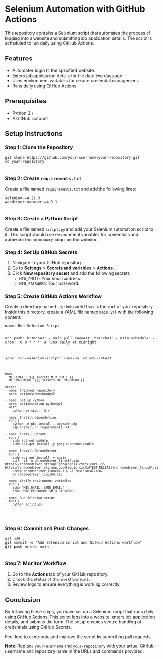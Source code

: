 <!DOCTYPE html>
<html lang="en">
<head>
  <meta charset="UTF-8">
  <meta name="viewport" content="width=device-width, initial-scale=1.0">
  <title>Selenium Automation with GitHub Actions</title>
</head>
<body>
  <h1>Selenium Automation with GitHub Actions</h1>

  <p>This repository contains a Selenium script that automates the process of logging into a website and submitting job application details. The script is scheduled to run daily using GitHub Actions.</p>

  <h2>Features</h2>
  <ul>
    <li>Automates login to the specified website.</li>
    <li>Enters job application details for the date two days ago.</li>
    <li>Uses environment variables for secure credential management.</li>
    <li>Runs daily using GitHub Actions.</li>
  </ul>

  <h2>Prerequisites</h2>
  <ul>
    <li>Python 3.x</li>
    <li>A GitHub account</li>
  </ul>

  <h2>Setup Instructions</h2>

  <h3>Step 1: Clone the Repository</h3>
  <pre><code>git clone https://github.com/your-username/your-repository.git
cd your-repository
  </code></pre>

  <h3>Step 2: Create <code>requirements.txt</code></h3>
  <p>Create a file named <code>requirements.txt</code> and add the following lines:</p>
  <pre><code>selenium~=4.21.0
webdriver-manager~=4.0.1
  </code></pre>

  <h3>Step 3: Create a Python Script</h3>
  <p>Create a file named <code>script.py</code> and add your Selenium automation script to it. This script should use environment variables for credentials and automate the necessary steps on the website.</p>

  <h3>Step 4: Set Up GitHub Secrets</h3>
  <ol>
    <li>Navigate to your GitHub repository.</li>
    <li>Go to <strong>Settings</strong> > <strong>Secrets and variables</strong> > <strong>Actions</strong>.</li>
    <li>Click <strong>New repository secret</strong> and add the following secrets:
      <ul>
        <li><code>MIU_EMAIL</code>: Your email address.</li>
        <li><code>MIU_PASSWORD</code>: Your password.</li>
      </ul>
    </li>
  </ol>

  <h3>Step 5: Create GitHub Actions Workflow</h3>
  <p>Create a directory named <code>.github/workflows</code> in the root of your repository. Inside this directory, create a YAML file named <code>main.yml</code> with the following content:</p>
  <pre><code>name: Run Selenium Script

on:
  push:
    branches:
      - main
  pull_request:
    branches:
      - main
  schedule:
    - cron: '0 0 * * *'  # Runs daily at midnight

jobs:
  run-selenium-script:
    runs-on: ubuntu-latest

    env:
      MIU_EMAIL: ${{ secrets.MIU_EMAIL }}
      MIU_PASSWORD: ${{ secrets.MIU_PASSWORD }}

    steps:
    - name: Checkout repository
      uses: actions/checkout@v2

    - name: Set up Python
      uses: actions/setup-python@v2
      with:
        python-version: '3.x'

    - name: Install dependencies
      run: |
        python -m pip install --upgrade pip
        pip install -r requirements.txt

    - name: Install Chrome
      run: |
        sudo apt-get update
        sudo apt-get install -y google-chrome-stable

    - name: Install ChromeDriver
      run: |
        sudo apt-get install -y unzip
        curl -sS -o chromedriver_linux64.zip https://chromedriver.storage.googleapis.com/$(curl -sS https://chromedriver.storage.googleapis.com/LATEST_RELEASE)/chromedriver_linux64.zip
        unzip chromedriver_linux64.zip -d /usr/local/bin/
        rm chromedriver_linux64.zip

    - name: Verify environment variables
      run: |
        echo "MIU_EMAIL: $MIU_EMAIL"
        echo "MIU_PASSWORD: $MIU_PASSWORD"

    - name: Run Selenium script
      run: |
        python script.py
  </code></pre>

  <h3>Step 6: Commit and Push Changes</h3>
  <pre><code>git add .
git commit -m "Add Selenium script and GitHub Actions workflow"
git push origin main
  </code></pre>

  <h3>Step 7: Monitor Workflow</h3>
  <ol>
    <li>Go to the <strong>Actions</strong> tab of your GitHub repository.</li>
    <li>Check the status of the workflow runs.</li>
    <li>Review logs to ensure everything is working correctly.</li>
  </ol>

  <h2>Conclusion</h2>
  <p>By following these steps, you have set up a Selenium script that runs daily using GitHub Actions. This script logs into a website, enters job application details, and submits the form. The setup ensures secure handling of credentials using GitHub Secrets.</p>

  <p>Feel free to contribute and improve the script by submitting pull requests.</p>

  <p><strong>Note:</strong> Replace <code>your-username</code> and <code>your-repository</code> with your actual GitHub username and repository name in the URLs and commands provided.</p>
</body>
</html>
